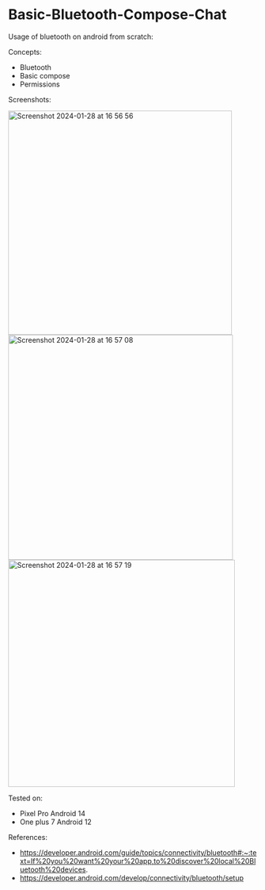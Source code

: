 # Basic-Bluetooth-Compose-Chat

Usage of bluetooth on android from scratch:

Concepts:
- Bluetooth
- Basic compose
- Permissions

Screenshots:

<img width="452" alt="Screenshot 2024-01-28 at 16 56 56" src="https://github.com/cpinan/Basic-Bluetooth-Compose-Chat/assets/1113372/c7b2d27d-980d-435c-8b62-153e00f76f96">


<img width="454" alt="Screenshot 2024-01-28 at 16 57 08" src="https://github.com/cpinan/Basic-Bluetooth-Compose-Chat/assets/1113372/8acbbc99-b18f-4ed7-b8b6-b2b689431aca">


<img width="458" alt="Screenshot 2024-01-28 at 16 57 19" src="https://github.com/cpinan/Basic-Bluetooth-Compose-Chat/assets/1113372/5d1a749d-6203-49b6-9e2d-fe79b27eca8f">

Tested on:
- Pixel Pro Android 14
- One plus 7 Android 12

References:
- https://developer.android.com/guide/topics/connectivity/bluetooth#:~:text=If%20you%20want%20your%20app,to%20discover%20local%20Bluetooth%20devices.
- https://developer.android.com/develop/connectivity/bluetooth/setup
